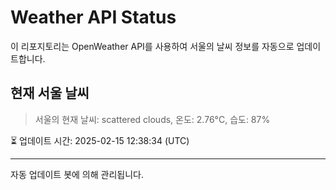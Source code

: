
# Weather API Status

이 리포지토리는 OpenWeather API를 사용하여 서울의 날씨 정보를 자동으로 업데이트합니다.

## 현재 서울 날씨
> 서울의 현재 날씨: scattered clouds, 온도: 2.76°C, 습도: 87%

⏳ 업데이트 시간: 2025-02-15 12:38:34 (UTC)

---
자동 업데이트 봇에 의해 관리됩니다.
